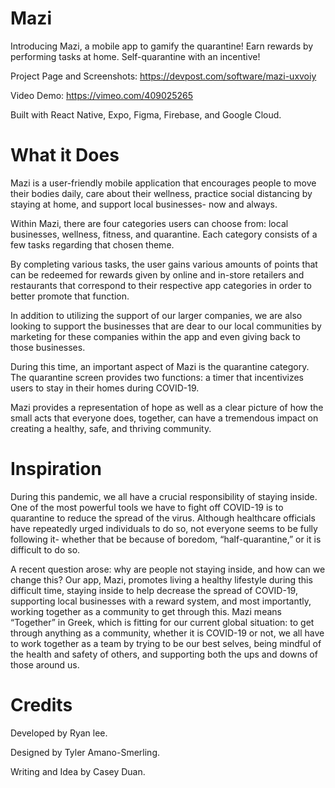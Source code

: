 # Mazi
Introducing Mazi, a mobile app to gamify the quarantine! Earn rewards by performing tasks at home. Self-quarantine with an incentive!

Project Page and Screenshots: https://devpost.com/software/mazi-uxvoiy 

Video Demo: https://vimeo.com/409025265

Built with React Native, Expo, Figma, Firebase, and Google Cloud. 

# What it Does
Mazi is a user-friendly mobile application that encourages people to move their bodies daily, care about their wellness, practice social distancing by staying at home, and support local businesses- now and always.

Within Mazi, there are four categories users can choose from: local businesses, wellness, fitness, and quarantine. Each category consists of a few tasks regarding that chosen theme.

By completing various tasks, the user gains various amounts of points that can be redeemed for rewards given by online and in-store retailers and restaurants that correspond to their respective app categories in order to better promote that function.

In addition to utilizing the support of our larger companies, we are also looking to support the businesses that are dear to our local communities by marketing for these companies within the app and even giving back to those businesses.

During this time, an important aspect of Mazi is the quarantine category. The quarantine screen provides two functions: a timer that incentivizes users to stay in their homes during COVID-19.

Mazi provides a representation of hope as well as a clear picture of how the small acts that everyone does, together, can have a tremendous impact on creating a healthy, safe, and thriving community.

# Inspiration
During this pandemic, we all have a crucial responsibility of staying inside. One of the most powerful tools we have to fight off COVID-19 is to quarantine to reduce the spread of the virus. Although healthcare officials have repeatedly urged individuals to do so, not everyone seems to be fully following it- whether that be because of boredom, “half-quarantine,” or it is difficult to do so.

A recent question arose: why are people not staying inside, and how can we change this? Our app, Mazi, promotes living a healthy lifestyle during this difficult time, staying inside to help decrease the spread of COVID-19, supporting local businesses with a reward system, and most importantly, working together as a community to get through this. Mazi means “Together” in Greek, which is fitting for our current global situation: to get through anything as a community, whether it is COVID-19 or not, we all have to work together as a team by trying to be our best selves, being mindful of the health and safety of others, and supporting both the ups and downs of those around us.

# Credits
Developed by Ryan lee.

Designed by Tyler Amano-Smerling.

Writing and Idea by Casey Duan.
